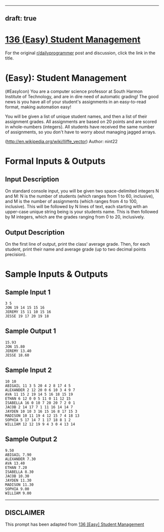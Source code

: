 ---
draft: true
----

# [136 (Easy) Student Management](https://www.reddit.com/r/dailyprogrammer/comments/1kphtf/081313_challenge_136_easy_student_management/)

For the original [r/dailyprogrammer](https://www.reddit.com/r/dailyprogrammer/) post and discussion, click the link in the title.

#  (Easy): Student Management
(#EasyIcon)
You are a computer science professor at South Harmon Institute of Technology, and are in dire need of automatic grading! The good news is you have all of your student's assignments in an easy-to-read format, making automation easy!

You will be given a list of unique student names, and then a list of their assignment grades. All assignments are based on 20 points and are scored in whole-numbers (integers). All students have received the same number of assignments, so you don't have to worry about managing jagged arrays.

(http://en.wikipedia.org/wiki/Iliffe_vector)
Author: nint22

# Formal Inputs & Outputs
## Input Description
On standard console input, you will be given two space-delimited integers N and M: N is the number of students (which ranges from 1 to 60, inclusive), and M is the number of assignments (which ranges from 4 to 100, inclusive). This will be followed by N lines of text, each starting with an upper-case unique string being is your students name. This is then followed by M integers, which are the grades ranging from 0 to 20, inclusively.

## Output Description
On the first line of output, print the class' average grade. Then, for each student, print their name and average grade (up to two decimal points precision).

# Sample Inputs & Outputs
## Sample Input 1

```
3 5
JON 19 14 15 15 16
JEREMY 15 11 10 15 16
JESSE 19 17 20 19 18
```
## Sample Output 1

```
15.93
JON 15.80
JEREMY 13.40
JESSE 18.60
```
## Sample Input 2

```
10 10
ABIGAIL 11 3 5 20 4 2 8 17 4 5
ALEXANDER 2 12 20 0 6 10 3 4 9 7
AVA 11 15 2 19 14 5 16 18 15 19
ETHAN 6 12 0 0 5 11 0 11 12 15
ISABELLA 16 0 10 7 20 20 7 2 0 1
JACOB 2 14 17 7 1 11 16 14 14 7
JAYDEN 10 10 3 16 15 16 8 17 15 3
MADISON 10 11 19 4 12 15 7 4 18 13
SOPHIA 5 17 14 7 1 17 18 8 1 2
WILLIAM 12 12 19 9 4 3 0 4 13 14
```
## Sample Output 2

```
9.50
ABIGAIL 7.90
ALEXANDER 7.30
AVA 13.40
ETHAN 7.20
ISABELLA 8.30
JACOB 10.30
JAYDEN 11.30
MADISON 11.30
SOPHIA 9.00
WILLIAM 9.00
```

----
## **DISCLAIMER**
This prompt has been adapted from [136 [Easy] Student Management](https://www.reddit.com/r/dailyprogrammer/comments/1kphtf/081313_challenge_136_easy_student_management/
)
